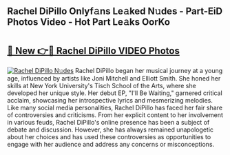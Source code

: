 ## Rachel DiPillo Onlyf𝚊ns Le𝚊ked N𝚞des - Part-EiD Photos Video - Hot Part Le𝚊ks OorKo

# <h2><a href="http://ac12879.deff.icu/?id=Rachel+DiPillo">🔗 New 👉🔴 Rachel DiPillo VIDEO Photos</a></h2>

[![Rachel DiPillo N𝚞des](https://i.imgur.com/rIISA9y.gif)](http://ac12879.deff.icu/?id=Rachel+DiPillo)
Rachel DiPillo began her musical journey at a young age, influenced by artists like Joni Mitchell and Elliott Smith. She honed her skills at New York University's Tisch School of the Arts, where she developed her unique style. Her debut EP, "I'll Be Waiting," garnered critical acclaim, showcasing her introspective lyrics and mesmerizing melodies. Like many social media personalities, Rachel DiPillo has faced her fair share of controversies and criticisms. From her explicit content to her involvement in various feuds, Rachel DiPillo's online presence has been a subject of debate and discussion. However, she has always remained unapologetic about her choices and has used these controversies as opportunities to engage with her audience and address any concerns or misconceptions.
